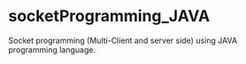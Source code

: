 # socketProgramming_JAVA
Socket programming (Multi-Client and server side) using JAVA programming language.

